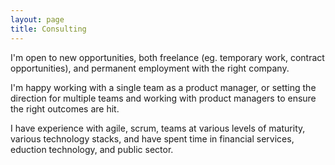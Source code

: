 ```yaml
---
layout: page
title: Consulting
---
```

I'm open to new opportunities, both freelance (eg. temporary work, contract opportunities), and permanent employment with the right company.

I'm happy working with a single team as a product manager, or setting the direction for multiple teams and working with product managers to ensure the right outcomes are hit.

I have experience with agile, scrum, teams at various levels of maturity, various technology stacks, and have spent time in financial services, eduction technology, and public sector.
